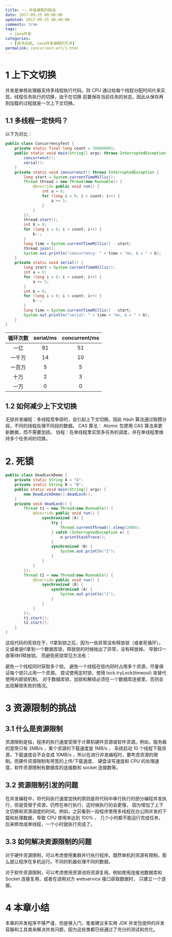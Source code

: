 ```yaml
---
title: 一、并发编程的挑战
date: 2017-09-25 00:00:00
updated: 2017-09-25 00:00:00
comments: true
tags:
  - java并发
categories: 
  - [读书总结, Java并发编程的艺术]
permalink: concurrent-art/1.html    
---
```


# 1 上下文切换

并发是单核处理器支持多线程执行代码。则 CPU 通过给每个线程分配时间片来实现，线程任务执行的切换，由于在切换 前要保存当前任务的状态，因此从保存再到加载的过程就是一次上下文切换。

## 1.1 多线程一定快吗？

以下为对比：

```java
public class ConcurrencyTest {
    private static final long count = 100000001;
    public static void main(String[] args) throws InterruptedException {
        concurrenct();
        serial();
    }
    private static void concurrenct() throws InterruptedException {
        long start = System.currentTimeMillis();
        Thread thread = new Thread(new Runnable() {
            @Override public void run() {
                int a = 0;
                for (long i = 0; i < count; i++) {
                    a += 5;
                }
            }
        });
        thread.start();
        int b = 0;
        for (long i = 0; i < count; i++) {
            b--;
        }
        long time = System.currentTimeMillis() - start;
        thread.join();
        System.out.println("concurrency: " + time + "ms, b = " + b);
    }
    private static void serial() {
        long start = System.currentTimeMillis();
        int a = 0;
        for (long i = 0; i < count; i++) {
            a += 5;
        }
        int b = 0;
        for (long i = 0; i < count; i++) {
            b--;
        }
        long time = System.currentTimeMillis() - start;
        System.out.println("serial: " + time + "ms, b = " + b);
    }
}
```

|循环次数 |	serial/ms |	concurrent/ms |
| :-: | :-: | :-: | 
|一亿	 | 91	     |51 |
|一千万	 | 14	     |10 |
|一百万	 | 5	     |5 |
|十万	 | 2	     |3 |
|一万	 | 0	     |0 |

## 1.2 如何减少上下文切换
无锁并发编程：多线程竞争锁时，会引起上下文切换。因此 Hash 算法通过取模分段，不同的线程处理不同段的数据。
CAS 算法： Atomic 包使用 CAS 算法来更新数据，而不需要加锁。
协程：在单线程里实现多任务的调度，并在单线程里维持多个任务间的切换。

# 2. 死锁

```java
public class DeadLockDemo {
    private static String A = "A";
    private static String B = "B";
    public static void main(String[] args) {
        new DeadLockDemo().deadLock();
    }
    private void deadLock() {
        Thread t1 = new Thread(new Runnable() {
            @Override public void run() {
                synchronized (A) {
                    try {
                        Thread.currentThread().sleep(2000);
                    } catch (InterruptedException e) {
                        e.printStackTrace();
                    }
                    synchronized (B) {
                        System.out.println("1");
                    }
                }
            }
        });
        Thread t2 = new Thread(new Runnable() {
            @Override public void run() {
                synchronized (B) {
                    synchronized (A) {
                        System.out.println("2");
                    }
                }
            }
        });
        t1.start();
        t2.start();
    }
}
```

这段代码的死锁在于，t1拿到锁之后，因为一些异常没有释放锁（或者死循环）。又或者是t1拿到一个数据库锁，释放锁的时候抛出了异常，没有释放掉。 导致t2一直等待t1释放锁。
而避免死锁常见方法有：

避免一个线程同时获取多个锁。
避免一个线程在锁内同时占用多个资源，尽量保证每个锁只占用一个资源。
尝试使用定时锁，使用 lock.tryLock(timeout) 来替代使用内部锁机制。
对于数据库锁，加锁和解锁必须在一个数据库连接里，否则会出现解锁失败的情况。

# 3 资源限制的挑战

## 3.1 什么是资源限制

资源限制是指，程序的执行速度受限于计算机硬件资源或软件资源。例如，服务器的宽带只有 2MB/s ，某个资源的下载速度是 1MB/s ， 系统启动 10 个线程下载资源，下载速度会不会变成 10MB/s ，所以在进行并发编程时，要考虑资源的限制。而硬件资源限制有带宽的上传/下载速度、 硬盘读写速度和 CPU 的处理速度，软件资源限制有数据库的连接数和 socket 连接数等。

## 3.2 资源限制引发的问题

在并发编程中，将代码执行速度加快的原则是将代码中串行执行的部分编程并发执行，但是受限于资源，仍然在串行执行，这时候执行的会更慢， 因为增加了上下文切换和资源调度的时间。例如，之前看到一段程序使用多线程在办公网并发的下载和处理数据，导致 CPU 使用率达到 100% ， 几个小时都不能运行完成任务，后来修改成单线程，一个小时就执行完成了。

## 3.3 如何解决资源限制的问题

对于硬件资源限制，可以考虑使用集群并行执行程序。既然单机的资源有限制，那么就让程序在多机运行。不同的机器处理不同的数据。

对于软件资源限制，可以考虑使用资源池将资源复用。例如使用连接池数据库和 Socket 连接复用，或者在调用对方 webservice 接口获取数据时， 只建立一个连接。

# 4 本章小结

本章的并发程序不够严谨，但是够入门，笔者建议多实用 JDK 并发包提供的并发容器和工具类来解决并发问题，因为这些类都已经通过了充分的测试和优化。